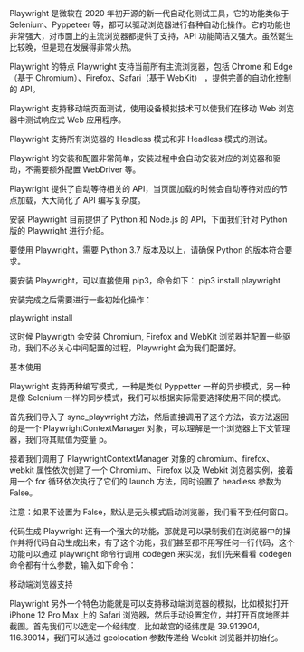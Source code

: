 Playwright 是微软在 2020 年初开源的新一代自动化测试工具，它的功能类似于 Selenium、Pyppeteer 等，都可以驱动浏览器进行各种自动化操作。它的功能也非常强大，对市面上的主流浏览器都提供了支持，API 功能简洁又强大。虽然诞生比较晚，但是现在发展得非常火热。


 Playwright 的特点
Playwright 支持当前所有主流浏览器，包括 Chrome 和 Edge（基于 Chromium）、Firefox、Safari（基于 WebKit） ，提供完善的自动化控制的 API。

Playwright 支持移动端页面测试，使用设备模拟技术可以使我们在移动 Web 浏览器中测试响应式 Web 应用程序。

Playwright 支持所有浏览器的 Headless 模式和非 Headless 模式的测试。

Playwright 的安装和配置非常简单，安装过程中会自动安装对应的浏览器和驱动，不需要额外配置 WebDriver 等。

Playwright 提供了自动等待相关的 API，当页面加载的时候会自动等待对应的节点加载，大大简化了 API 编写复杂度。

安装
Playwright 目前提供了 Python 和 Node.js 的 API，下面我们针对 Python 版的 Playwright 进行介绍。

要使用 Playwright，需要 Python 3.7 版本及以上，请确保 Python 的版本符合要求。

要安装 Playwright，可以直接使用 pip3，命令如下：
pip3 install playwright


安装完成之后需要进行一些初始化操作：

playwright install


这时候 Playwrigth 会安装 Chromium, Firefox and WebKit 浏览器并配置一些驱动，我们不必关心中间配置的过程，Playwright 会为我们配置好。

基本使用

Playwright 支持两种编写模式，一种是类似 Pyppetter 一样的异步模式，另一种是像 Selenium 一样的同步模式，我们可以根据实际需要选择使用不同的模式。


首先我们导入了 sync_playwright 方法，然后直接调用了这个方法，该方法返回的是一个 PlaywrightContextManager 对象，可以理解是一个浏览器上下文管理器，我们将其赋值为变量 p。

接着我们调用了 PlaywrightContextManager 对象的 chromium、firefox、webkit 属性依次创建了一个 Chromium、Firefox 以及 Webkit 浏览器实例，接着用一个 for 循环依次执行了它们的 launch 方法，同时设置了 headless 参数为 False。


注意：如果不设置为 False，默认是无头模式启动浏览器，我们看不到任何窗口。


 代码生成
Playwright 还有一个强大的功能，那就是可以录制我们在浏览器中的操作并将代码自动生成出来，有了这个功能，我们甚至都不用写任何一行代码，这个功能可以通过 playwright 命令行调用 codegen 来实现，我们先来看看 codegen 命令都有什么参数，输入如下命令：


移动端浏览器支持

Playwright 另外一个特色功能就是可以支持移动端浏览器的模拟，比如模拟打开 iPhone 12 Pro Max 上的 Safari 浏览器，然后手动设置定位，并打开百度地图并截图。首先我们可以选定一个经纬度，比如故宫的经纬度是 39.913904, 116.39014，我们可以通过 geolocation 参数传递给 Webkit 浏览器并初始化。


